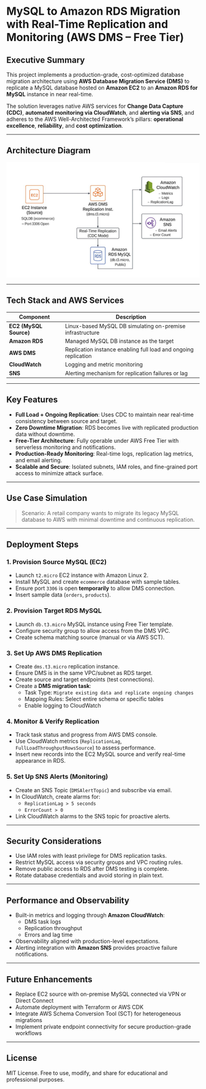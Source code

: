 # MySQL to Amazon RDS Migration with Real-Time Replication and Monitoring (AWS DMS – Free Tier)

## Executive Summary

This project implements a production-grade, cost-optimized database migration architecture using **AWS Database Migration Service (DMS)** to replicate a MySQL database hosted on **Amazon EC2** to an **Amazon RDS for MySQL** instance in near real-time. 

The solution leverages native AWS services for **Change Data Capture (CDC)**, **automated monitoring via CloudWatch**, and **alerting via SNS**, and adheres to the AWS Well-Architected Framework’s pillars: **operational excellence**, **reliability**, and **cost optimization**.

---

## Architecture Diagram

![AWS DMS Architecture](AWS%20DMS%20Architecture/DMS.JPG)

---

## Tech Stack and AWS Services

| Component           | Description                                                        |
|---------------------|--------------------------------------------------------------------|
| **EC2 (MySQL Source)** | Linux-based MySQL DB simulating on-premise infrastructure         |
| **Amazon RDS**         | Managed MySQL DB instance as the target                          |
| **AWS DMS**            | Replication instance enabling full load and ongoing replication  |
| **CloudWatch**         | Logging and metric monitoring                                    |
| **SNS**                | Alerting mechanism for replication failures or lag               |

---

## Key Features

- **Full Load + Ongoing Replication**: Uses CDC to maintain near real-time consistency between source and target.
- **Zero Downtime Migration**: RDS becomes live with replicated production data without downtime.
- **Free-Tier Architecture**: Fully operable under AWS Free Tier with serverless monitoring and notifications.
- **Production-Ready Monitoring**: Real-time logs, replication lag metrics, and email alerting.
- **Scalable and Secure**: Isolated subnets, IAM roles, and fine-grained port access to minimize attack surface.

---

##  Use Case Simulation

> Scenario: A retail company wants to migrate its legacy MySQL database to AWS with minimal downtime and continuous replication.

---

## Deployment Steps

### 1. **Provision Source MySQL (EC2)**

- Launch `t2.micro` EC2 instance with Amazon Linux 2.
- Install MySQL and create `ecommerce` database with sample tables.
- Ensure port `3306` is open **temporarily** to allow DMS connection.
- Insert sample data (`orders`, `products`).

### 2. **Provision Target RDS MySQL**

- Launch `db.t3.micro` MySQL instance using Free Tier template.
- Configure security group to allow access from the DMS VPC.
- Create schema matching source (manual or via AWS SCT).

### 3. **Set Up AWS DMS Replication**

- Create `dms.t3.micro` replication instance.
- Ensure DMS is in the same VPC/subnet as RDS target.
- Create source and target endpoints (test connections).
- Create a **DMS migration task**:
  - Task Type: `Migrate existing data and replicate ongoing changes`
  - Mapping Rules: Select entire schema or specific tables
  - Enable logging to CloudWatch

### 4. **Monitor & Verify Replication**

- Track task status and progress from AWS DMS console.
- Use CloudWatch metrics (`ReplicationLag`, `FullLoadThroughputRowsSource`) to assess performance.
- Insert new records into the EC2 MySQL source and verify real-time appearance in RDS.

### 5. **Set Up SNS Alerts (Monitoring)**

- Create an SNS Topic (`DMSAlertTopic`) and subscribe via email.
- In CloudWatch, create alarms for:
  - `ReplicationLag > 5 seconds`
  - `ErrorCount > 0`
- Link CloudWatch alarms to the SNS topic for proactive alerts.

---

## Security Considerations

- Use IAM roles with least privilege for DMS replication tasks.
- Restrict MySQL access via security groups and VPC routing rules.
- Remove public access to RDS after DMS testing is complete.
- Rotate database credentials and avoid storing in plain text.

---

## Performance and Observability

- Built-in metrics and logging through **Amazon CloudWatch**:
  - DMS task logs
  - Replication throughput
  - Errors and lag time
- Observability aligned with production-level expectations.
- Alerting integration with **Amazon SNS** provides proactive failure notifications.

---

## Future Enhancements

- Replace EC2 source with on-premise MySQL connected via VPN or Direct Connect
- Automate deployment with Terraform or AWS CDK
- Integrate AWS Schema Conversion Tool (SCT) for heterogeneous migrations
- Implement private endpoint connectivity for secure production-grade workflows

---

## License
MIT License. Free to use, modify, and share for educational and professional purposes.
